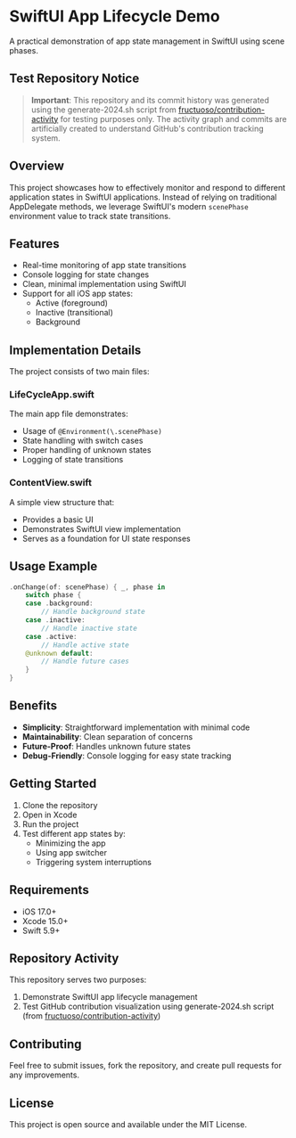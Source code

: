 # SwiftUI App Lifecycle Demo
A practical demonstration of app state management in SwiftUI using scene phases.

## Test Repository Notice
> **Important**: This repository and its commit history was generated using the generate-2024.sh script from [fructuoso/contribution-activity](https://github.com/fructuoso/contribution-activity) for testing purposes only. The activity graph and commits are artificially created to understand GitHub's contribution tracking system.

## Overview
This project showcases how to effectively monitor and respond to different application states in SwiftUI applications. Instead of relying on traditional AppDelegate methods, we leverage SwiftUI's modern `scenePhase` environment value to track state transitions.

## Features
- Real-time monitoring of app state transitions
- Console logging for state changes
- Clean, minimal implementation using SwiftUI
- Support for all iOS app states:
  - Active (foreground)
  - Inactive (transitional)
  - Background

## Implementation Details
The project consists of two main files:

### LifeCycleApp.swift
The main app file demonstrates:
- Usage of `@Environment(\.scenePhase)`
- State handling with switch cases
- Proper handling of unknown states
- Logging of state transitions

### ContentView.swift
A simple view structure that:
- Provides a basic UI
- Demonstrates SwiftUI view implementation
- Serves as a foundation for UI state responses

## Usage Example
```swift
.onChange(of: scenePhase) { _, phase in
    switch phase {
    case .background:
        // Handle background state
    case .inactive:
        // Handle inactive state
    case .active:
        // Handle active state
    @unknown default:
        // Handle future cases
    }
}
```

## Benefits
* **Simplicity**: Straightforward implementation with minimal code
* **Maintainability**: Clean separation of concerns
* **Future-Proof**: Handles unknown future states
* **Debug-Friendly**: Console logging for easy state tracking

## Getting Started
1. Clone the repository
2. Open in Xcode
3. Run the project
4. Test different app states by:
   * Minimizing the app
   * Using app switcher
   * Triggering system interruptions

## Requirements
* iOS 17.0+
* Xcode 15.0+
* Swift 5.9+

## Repository Activity
This repository serves two purposes:
1. Demonstrate SwiftUI app lifecycle management
2. Test GitHub contribution visualization using generate-2024.sh script (from [fructuoso/contribution-activity](https://github.com/fructuoso/contribution-activity))

## Contributing
Feel free to submit issues, fork the repository, and create pull requests for any improvements.

## License
This project is open source and available under the MIT License.